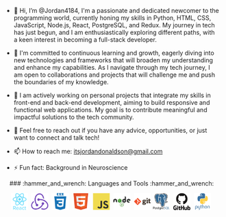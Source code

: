 - 👋 Hi, I’m @Jordan4184, I'm a passionate and dedicated newcomer to the programming world, currently honing my skills in Python, HTML, CSS, JavaScript, Node.js, React, PostgreSQL, and Redux. My journey in tech has just begun, and I am enthusiastically exploring different paths, with a keen interest in becoming a full-stack developer.

- 🌱 I'm committed to continuous learning and growth, eagerly diving into new technologies and frameworks that will broaden my understanding and enhance my capabilities. As I navigate through my tech journey, I am open to collaborations and projects that will challenge me and push the boundaries of my knowledge.

- 🔭 I am actively working on personal projects that integrate my skills in front-end and back-end development, aiming to build responsive and functional web applications. My goal is to contribute meaningful and impactful solutions to the tech community.

- 💬 Feel free to reach out if you have any advice, opportunities, or just want to connect and talk tech!

- 📫 How to reach me: itsjordandonaldson@gmail.com
  
- ⚡ Fun fact: Background in Neuroscience

<p align="center">### :hammer_and_wrench: Languages and Tools :hammer_and_wrench:</p>

<div align="center">
  <img src="https://github.com/devicons/devicon/blob/master/icons/react/react-original-wordmark.svg" title="React" alt="React" width="40" height="40"/>&nbsp;
  <img src="https://github.com/devicons/devicon/blob/master/icons/redux/redux-original.svg" title="Redux" alt="Redux " width="40" height="40"/>&nbsp;
  <img src="https://github.com/devicons/devicon/blob/master/icons/css3/css3-plain-wordmark.svg"  title="CSS3" alt="CSS" width="40" height="40"/>&nbsp;
  <img src="https://github.com/devicons/devicon/blob/master/icons/html5/html5-original.svg" title="HTML5" alt="HTML" width="40" height="40"/>&nbsp;
  <img src="https://github.com/devicons/devicon/blob/master/icons/javascript/javascript-original.svg" title="JavaScript" alt="JavaScript" width="40" height="40"/>&nbsp;
  <img src="https://github.com/devicons/devicon/blob/master/icons/nodejs/nodejs-original-wordmark.svg" title="NodeJS" alt="NodeJS" width="40" height="40"/>&nbsp;
  <img src="https://github.com/devicons/devicon/blob/master/icons/git/git-original-wordmark.svg" title="Git" **alt="Git" width="40" height="40"/>
  <img src="https://github.com/devicons/devicon/blob/master/icons/postgresql/postgresql-original-wordmark.svg" title="PostgreSQL" alt="PostgreSQL" width="40" height="40"/>&nbsp;
  <img src="https://github.com/devicons/devicon/blob/master/icons/github/github-original-wordmark.svg" title="GitHub" alt="github" width="40" height="40"/>&nbsp;
  <img src="https://github.com/devicons/devicon/blob/master/icons/python/python-original-wordmark.svg" title="Python" alt="python" width="40" height="40"/>&nbsp;
</div>

<!---
Jordan4184/Jordan4184 is a ✨ special ✨ repository because its `README.md` (this file) appears on your GitHub profile.
You can click the Preview link to take a look at your changes.
--->
